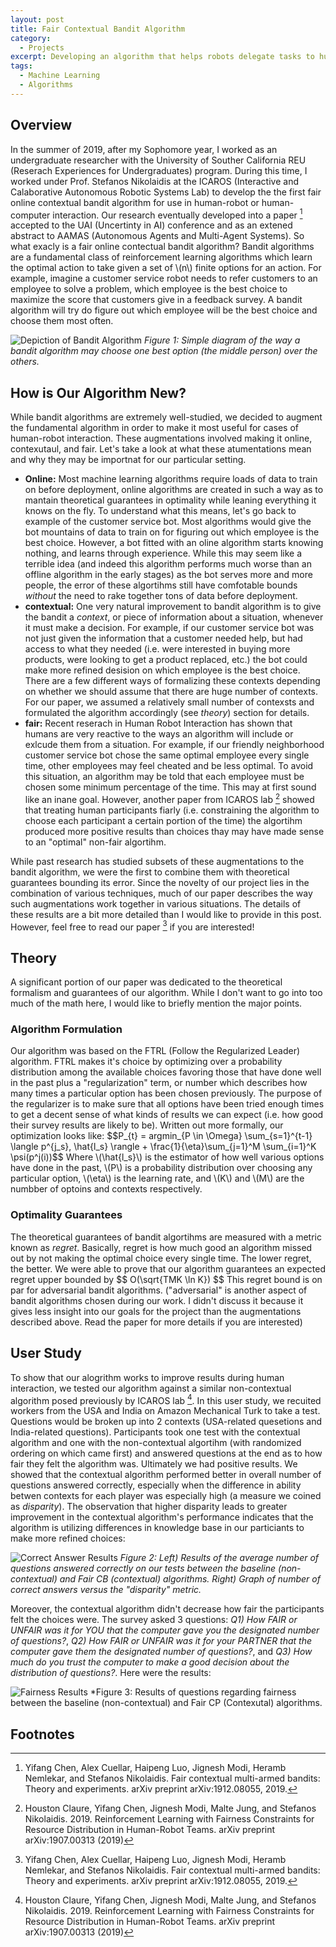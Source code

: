```yaml
---
layout: post
title: Fair Contextual Bandit Algorithm
category:
  - Projects
excerpt: Developing an algorithm that helps robots delegate tasks to humans.<br><br>
tags:
  - Machine Learning
  - Algorithms
---
```


## Overview
In the summer of 2019, after my Sophomore year, I worked as an undergraduate researcher with the University of Souther California REU (Reserach Experiences for Undergraduates) program.  During this time, I worked under Prof. Stefanos Nikolaidis at the ICAROS (Interactive and Calaborative Autonomous Robotic Systems Lab) to develop the the first fair online contextual bandit algorithm for use in human-robot or human-computer interaction.  Our research eventually developed into a paper [^1] accepted to the UAI (Uncertinty in AI) conference and as an extened abstract to AAMAS (Autonomous Agents and Multi-Agent Systems).  So what exacly is a fair online contectual bandit algorithm? Bandit algorithms are a fundamental class of reinforcement learning algorithms which learn the optimal action to take given a set of \\(n\\) finite options for an action.  For example, imagine a customer service robot needs to refer customers to an employee to solve a problem, which employee is the best choice to maximize the score that customers give in a feedback survey.  A bandit algorithm will try do figure out which employee will be the best choice and choose them most often.  

![Depiction of Bandit Algorithm](/assets/img/Fair-Bandit/Bandit_Algorithm_Depiction.JPG)
*Figure 1: Simple diagram of the way a bandit algorithm may choose one best option (the middle person) over the others.*

## How is Our Algorithm New?
While bandit algorithms are extremely well-studied, we decided to augment the fundamental algorithm in order to make it most useful for cases of human-robot interaction.  These augmentations involved making it online, contexutaul, and fair.  Let's take a look at what these atumentations mean and why they may be importnat for our particular setting.  

* **Online:** Most machine learning algorithms require loads of data to train on before deployment, online algorithms are created in such a way as to mantain theoretical guarantees in optimality while leaning everything it knows on the fly.  To understand what this means, let's go back to example of the customer service bot.  Most algorithms would give the bot mountains of data to train on for figuring out which employee is the best choice.  However, a bot fitted with an oline algorithm starts knowing nothing, and learns through experience.  While this may seem like a terrible idea (and indeed this algorithm performs much worse than an offline algorithm in the early stages) as the bot serves more and more people, the error of these algortihms still have comfotable bounds *without* the need to rake together tons of data before deployment.  
* **contextual:** One very natural improvement to bandit algorithm is to give the bandit a *context*, or piece of information about a situation, whenever it must make a decision. For example, if our customer service bot was not just given the information that a customer needed help, but had access to what they needed (i.e. were interested in buying more products, were looking to get a product replaced, etc.) the bot could make more refined desision on which employee is the best choice.  There are a few different ways of formalizing these contexts depending on whether we should assume that there are huge number of contexts.  For our paper, we assumed a relatively small number of contexsts and formulated the algorithm accordingly (see *theory*) section for details.  
* **fair:** Recent reserach in Human Robot Interaction has shown that humans are very reactive to the ways an algorithm will include or exlcude them from a situation.  For example, if our friendly neighborhood customer service bot chose the same optimal employee every single time, other employees may feel cheated and be less optimal.  To avoid this situation, an algorithm may be told that each employee must be chosen some minimum percentage of the time.  This may at first sound like an inane goal.  However, another paper from ICAROS lab [^2] showed that treating human participants fiarly (i.e. constraining the algorithm to choose each participant a certain portion of the time) the algortihm produced more positive results than choices thay may have made sense to an "optimal" non-fair algortihm. 

While past research has studied subsets of these augmentations to the bandit algorithm, we were the first to combine them with theoretical guarantees bounding its error.  Since the novelty of our project lies in the combination of various techniques, much of our paper describes the way such augmentations work together in various situations.  The details of these results are a bit more detailed than I would like to provide in this post.  However, feel free to read our paper [^1] if you are interested! 

## Theory

A significant portion of our paper was dedicated to the theoretical formalism and guarantees of our algorithm.  While I don't want to go into too much of the math here, I would like to briefly mention the major points.  

### Algorithm Formulation
Our algorithm was based on the FTRL (Follow the Regularized Leader) algorithm.  FTRL makes it's choice by optimizing over a probability distribution among the available choices favoring those that have done well in the past plus a "regularization" term, or number which describes how many times a particular option has been chosen previously.  The purpose of the regularizer is to make sure that all options have been tried enough times to get a decent sense of what kinds of results we can expect (i.e. how good their survey results are likely to be).  Written out more formally, our optimization looks like: 
\$\$P_{t} = argmin_{P \in \Omega} \sum_{s=1}^{t-1} \langle p^{j_s}, \hat{l_s} \rangle + \frac{1}{\eta}\sum_{j=1}^M \sum_{i=1}^K \psi(p^j(i))\$\$
Where  \\(\hat{l_s}\\) is the estimator of how well various options have done in the past, \\(P\\) is a probability distribution over choosing any particular option, \\(\eta\\) is the learning rate, and \\(K\\) and \\(M\\) are the numbber of optoins and contexts respectively.  

### Optimality Guarantees

The theoretical guarantees of bandit algortihms are measured with a metric known as *regret*.  Basically, regret is how much good an algorithm missed out by not making the optimal choice every single time.  The lower regret, the better.  We were able to prove that our algorithm guarantees an expected regret upper bounded by \$\$ O(\sqrt{TMK \ln K}) \$\$
This regret bound is on par for adversarial bandit algorithms. ("adversarial" is another aspect of bandit algorithms chosen during our work.  I didn't discuss it because it gives less insight into our goals for the project than the augmentations described above.  Read the paper for more details if you are interested)

## User Study
To show that our alogrithm works to improve results during human interaction, we tested our algorithm against a similar non-contextual algorithm posed previously by ICAROS lab [^2].  In this user study, we recuited workers from the USA and India on Amazon Mechanical Turk to take a test.  Questions would be broken up into 2 contexts (USA-related quesetions and India-related questions).  Participants took one test with the contextual algorithm and one with the non-contextual algortihm (with randomized ordering on which came first) and answered questions at the end as to how fair they felt the algorithm was.  Ultimately we had positive results.  We showed that the contextual algorithm performed better in overall number of questions answered correctly, especially when the difference in ability betwen contexts for each player was especially high (a measure we coined as *disparity*).  The observation that higher disparity leads to greater improvement in the contextual algorithm's performance indicates that the algorithm is utilizing differences in knowledge base in our particiants to make more refined choices: 

![Correct Answer Results](/assets/img/Fair-Bandit/Correct_Answer_Results.JPG)
*Figure 2: Left) Results of the average number of questions answered correctly on our tests between the baseline (non-contextual) and Fair CB (contextual) algorithms. Right) Graph of number of correct answers versus the "disparity" metric.*

Moreover, the contextual algorithm didn't decrease how fair the participants felt the choices were.  The survey asked 3 questions: *Q1) How FAIR or UNFAIR was it for YOU that the computer gave you the designated number of questions?*, *Q2) How FAIR or UNFAIR was it for your PARTNER that the computer gave them the designated number of questions?*, and *Q3) How much do you trust the computer to make a good decision about the distribution of questions?*.  Here were the results: 

![Fairness Results](/assets/img/Fair-Bandit/Fairness_Results.JPG)
*Figure 3: Results of questions regarding fairness between the baseline (non-contextual) and Fair CP (Contexutal) algorithms.

## Footnotes
[^1]: Yifang Chen, Alex Cuellar, Haipeng Luo, Jignesh Modi, Heramb Nemlekar, and Stefanos Nikolaidis. Fair contextual multi-armed bandits: Theory and experiments. arXiv preprint arXiv:1912.08055, 2019.

[^2]: Houston Claure, Yifang Chen, Jignesh Modi, Malte Jung, and Stefanos Nikolaidis. 2019. Reinforcement Learning with Fairness Constraints for Resource Distribution in Human-Robot Teams. arXiv preprint arXiv:1907.00313 (2019)
